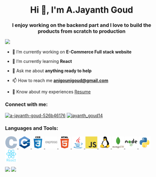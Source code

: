 <h1 align="center">Hi 👋, I'm A.Jayanth Goud</h1>
<h3 align="center">I enjoy working on the backend part and I love to build the products from scratch to production</h3>
<img max-width=70% src = "https://wallpapercave.com/wp/wp2465956.jpg"/>

- 🔭 I’m currently working on **E-Commerce Full stack website**

- 🌱 I’m currently learning **React**

- 💬 Ask me about **anything ready to help**

- 📫 How to reach me **anigounigoud@gmail.com**

- 📄 Know about my experiences <a href="https://drive.google.com/file/d/1OKNOAQ5DfQaw1y6gkBzC9YjevLV4dfTB/view?usp=sharing">Resume</a>

<h3 align="left">Connect with me:</h3>
<p align="left">
<a href="https://linkedin.com/in/a-jayanth-goud-526b46176" target="blank"><img align="center" src="https://cdn.jsdelivr.net/npm/simple-icons@3.0.1/icons/linkedin.svg" alt="a-jayanth-goud-526b46176" height="30" width="40" /></a>
<a href="https://instagram.com/jayanth_goud14" target="blank"><img align="center" src="https://cdn.jsdelivr.net/npm/simple-icons@3.0.1/icons/instagram.svg" alt="jayanth_goud14" height="30" width="40" /></a>
</p>

<h3 align="left">Languages and Tools:</h3>
<p align="left"> <a href="https://www.cprogramming.com/" target="_blank"> <img src="https://raw.githubusercontent.com/devicons/devicon/master/icons/c/c-original.svg" alt="c" width="40" height="40"/> </a> <a href="https://www.w3schools.com/cpp/" target="_blank"> <img src="https://raw.githubusercontent.com/devicons/devicon/master/icons/cplusplus/cplusplus-original.svg" alt="cplusplus" width="40" height="40"/> </a> <a href="https://www.w3schools.com/css/" target="_blank"> <img src="https://raw.githubusercontent.com/devicons/devicon/master/icons/css3/css3-original-wordmark.svg" alt="css3" width="40" height="40"/> </a> <a href="https://expressjs.com" target="_blank"> <img src="https://raw.githubusercontent.com/devicons/devicon/master/icons/express/express-original-wordmark.svg" alt="express" width="40" height="40"/> </a> <a href="https://www.w3.org/html/" target="_blank"> <img src="https://raw.githubusercontent.com/devicons/devicon/master/icons/html5/html5-original-wordmark.svg" alt="html5" width="40" height="40"/> </a> <a href="https://www.java.com" target="_blank"> <img src="https://raw.githubusercontent.com/devicons/devicon/master/icons/java/java-original.svg" alt="java" width="40" height="40"/> </a> <a href="https://developer.mozilla.org/en-US/docs/Web/JavaScript" target="_blank"> <img src="https://raw.githubusercontent.com/devicons/devicon/master/icons/javascript/javascript-original.svg" alt="javascript" width="40" height="40"/> </a> <a href="https://www.linux.org/" target="_blank"> <img src="https://raw.githubusercontent.com/devicons/devicon/master/icons/linux/linux-original.svg" alt="linux" width="40" height="40"/> </a> <a href="https://www.mongodb.com/" target="_blank"> <img src="https://raw.githubusercontent.com/devicons/devicon/master/icons/mongodb/mongodb-original-wordmark.svg" alt="mongodb" width="40" height="40"/> </a> <a href="https://nodejs.org" target="_blank"> <img src="https://raw.githubusercontent.com/devicons/devicon/master/icons/nodejs/nodejs-original-wordmark.svg" alt="nodejs" width="40" height="40"/> </a> <a href="https://www.python.org" target="_blank"> <img src="https://raw.githubusercontent.com/devicons/devicon/master/icons/python/python-original.svg" alt="python" width="40" height="40"/> </a> <a href="https://reactjs.org/" target="_blank"> <img src="https://raw.githubusercontent.com/devicons/devicon/master/icons/react/react-original-wordmark.svg" alt="react" width="40" height="40"/> </a> </p>

<img src = "https://github-readme-stats.vercel.app/api?username=jay459&show_icons=true"/> 
<img src = "https://github-readme-stats.vercel.app/api/top-langs/?username=jay459&layout=compact"/>
